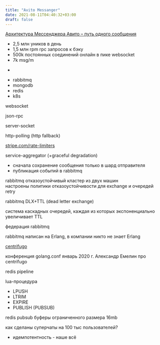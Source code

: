 ```yaml
---
title: "Avito Messanger"
date: 2021-08-11T04:40:32+03:00
draft: false
---
```


[Архитектура Мессенджера Авито – путь одного сообщения](https://www.youtube.com/watch?v=4tIS58sQ7Mc)

* 2,5 млн уников в день
* 1,5 млн rpm rpc запросов к бэку
* 500k постоянных соединений онлайн в пике websocket
* 7k msg/m

-

* rabbitmq
* mongodb
* redis
* k8s


websocket

json-rpc

server-socket

http-polling (http fallback)

[stripe.com/rate-limiters](https://stripe.com/blog/rate-limiters)

service-aggregator (+graceful degradation)

* сначала сохранение сообщения только в шард отправителя
* публикация событий в rabbitmq

rabbitmq отказоустойчивый кластер из двух машин  
настроены политики отказоустойчивости для exchange и очередей  
retry

rabbitmq DLX+TTL (dead letter exchange)

система каскадных очередей, каждая из которых экспоненциально увеличивает TTL

федерация rabbitmq

rabbitmq написан на Erlang, в компании никто не знает Erlang

[centrifugo](https://github.com/centrifugal/centrifugo)

конференция golang.conf январь 2020 г. Александр Емелин про centrifugo

redis pipeline

lua-процедура

* LPUSH
* LTRIM
* EXPIRE
* PUBLISH (PUBSUB)

redis pubsub буферы ограниченного размера 16mb

как сделаны суперчаты на 100 тыс пользователей?

* идемпотентность - наше всё

